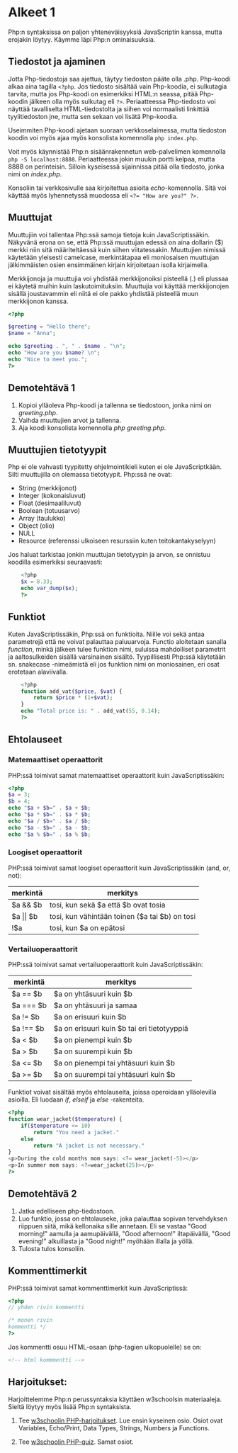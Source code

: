 # Alkeet 1

Php:n syntaksissa on paljon yhteneväisyyksiä JavaScriptin kanssa, mutta erojakin löytyy. Käymme läpi Php:n ominaisuuksia.

## Tiedostot ja ajaminen

Jotta Php-tiedostoja saa ajettua, täytyy tiedoston pääte olla .php. Php-koodi alkaa aina tagilla ``<?php``. Jos tiedosto sisältää vain Php-koodia, ei sulkutagia tarvita, mutta jos Php-koodi on esimerkiksi HTML:n seassa, pitää Php-koodin jälkeen olla myös sulkutag eli ``?>``. Periaatteessa Php-tiedosto voi näyttää tavalliselta HTML-tiedostolta ja siihen voi normaalisti linkittää tyylitiedoston jne, mutta sen sekaan voi lisätä Php-koodia.

Useimmiten Php-koodi ajetaan suoraan verkkoselaimessa, mutta tiedoston koodin voi myös ajaa myös konsolista komennolla ``php index.php``.

Voit myös käynnistää Php:n sisäänrakennetun web-palvelimen komennolla ``php -S localhost:8888``. Periaatteessa jokin muukin portti kelpaa, mutta 8888 on perinteisin. Silloin kyseisessä sijainnissa pitää olla tiedosto, jonka nimi on *index.php*.

Konsoliin tai verkkosivulle saa kirjoitettua asioita *echo*-komennolla. Sitä voi käyttää myös lyhennetyssä muodossa eli ``<?= "How are you?" ?>``.

## Muuttujat

Muuttujiin voi tallentaa Php:ssä samoja tietoja kuin JavaScriptissäkin. Näkyvänä erona on se, että Php:ssä muuttujan edessä on aina dollarin ($) merkki niin sitä määriteltäessä kuin siihen viitatessakin. Muuttujien nimissä käytetään yleisesti camelcase, merkintätapaa eli moniosaisen muuttujan jälkimmäisten osien ensimmäinen kirjain kirjoitetaan isolla kirjaimella.

Merkkijonoja ja muuttujia voi yhdistää merkkijonoiksi pisteellä (.) eli plussaa ei käytetä muihin kuin laskutoimituksiin. Muuttujia voi käyttää merkkijonojen sisällä joustavammin eli niitä ei ole pakko yhdistää pisteellä muun merkkijonon kanssa.

````php
<?php

$greeting = "Hello there";
$name = "Anna";

echo $greeting . ", " . $name . "\n";
echo "How are you $name? \n";
echo "Nice to meet you.";
?>
````

## Demotehtävä 1
1. Kopioi ylläoleva Php-koodi ja tallenna se tiedostoon, jonka nimi on *greeting.php*.
2. Vaihda muuttujien arvot ja tallenna.
3. Aja koodi konsolista komennolla *php greeting.php*.

## Muuttujien tietotyypit

Php ei ole vahvasti tyypitetty ohjelmointikieli kuten ei ole JavaScriptkään. Silti muuttujilla on olemassa tietotyypit. Php:ssä ne ovat: 

- String (merkkijonot)
- Integer (kokonaisluvut)
- Float (desimaaliluvut)
- Boolean (totuusarvo)
- Array (taulukko)
- Object (olio)
- NULL
- Resource (referenssi ulkoiseen resurssiin kuten teitokantakyselyyn)

Jos haluat tarkistaa jonkin muuttujan tietotyypin ja arvon, se onnistuu koodilla esimerkiksi seuraavasti:

````php
    <?php
    $x = 8.33;
    echo var_dump($x);
    ?>
````

## Funktiot

Kuten JavaScriptissäkin, Php:ssä on funktioita. Niille voi sekä antaa parametrejä että ne voivat palauttaa paluuarvoja. Functio aloitetaan sanalla *function*, minkä jälkeen tulee funktion nimi, suluissa mahdolliset parametrit ja aaltosulkeiden sisällä varsinainen sisältö. Tyypillisesti Php:ssä käytetään sn. snakecase -nimeämistä eli jos funktion nimi on moniosainen, eri osat erotetaan alaviivalla.

````php
    <?php
    function add_vat($price, $vat) {
        return $price * (1+$vat);
    }
    echo "Total price is: " . add_vat(55, 0.14);
    ?>
````

## Ehtolauseet

### Matemaattiset operaattorit

PHP:ssä toimivat samat matemaattiset operaattorit kuin JavaScriptissäkin:

```php
<?php
$a = 3;
$b = 4;
echo "$a + $b=" . $a + $b;
echo "$a * $b=" . $a * $b;
echo "$a / $b=" . $a / $b;
echo "$a - $b=" . $a - $b;
echo "$a % $b=" . $a % $b;
```

### Loogiset operaattorit

PHP:ssä toimivat samat loogiset operaattorit kuin JavaScriptissäkin (and, or, not):

| merkintä | merkitys |
| ----------| --------|
| $a && $b	| tosi, kun sekä $a että $b ovat tosia |
| $a \|\| $b	| tosi, kun vähintään toinen ($a tai $b) on tosi |
| !$a |	tosi, kun $a on epätosi |

### Vertailuoperaattorit

PHP:ssä toimivat samat vertailuoperaattorit kuin JavaScriptissäkin:

| merkintä | merkitys |
| ----------| --------|
| $a == $b |	$a on yhtäsuuri kuin $b |
|$a === $b	|$a on yhtäsuuri ja samaa |tietotyyppiä kuin $b |
|$a != $b	|$a on erisuuri kuin $b|
|$a !== $b	|$a on erisuuri kuin $b tai eri tietotyyppiä|
|$a < $b	|$a on pienempi kuin $b|
|$a > $b	|$a on suurempi kuin $b|
|$a <= $b	|$a on pienempi tai yhtäsuuri kuin $b|
|$a >= $b	|$a on suurempi tai yhtäsuuri kuin $b|

Funktiot voivat sisältää myös ehtolauseita, joissa operoidaan ylläolevilla asioilla. Eli luodaan *if*, *elseif* ja *else* -rakenteita.

````php
<?php
function wear_jacket($temperature) {
    if($temperature <= 10)
        return "You need a jacket."
    else
        return "A jacket is not necessary."
}
<p>During the cold months mom says: <?= wear_jacket(-5)></p>
<p>In summer mom says: <?=wear_jacket(25)></p>
?>
````

## Demotehtävä 2
1. Jatka edelliseen php-tiedostoon.
2. Luo funktio, jossa on ehtolauseke, joka palauttaa sopivan tervehdyksen riippuen siitä, mikä kellonaika sille annetaan. Eli se vastaa "Good morning!" aamulla ja aamupäivällä, "Good afternoon!" iltapäivällä, "Good evening!" alkuillasta ja "Good night!" myöhään illalla ja yöllä.
3. Tulosta tulos konsoliin.

## Kommenttimerkit

PHP:ssä toimivat samat kommenttimerkit kuin JavaScriptissä:

```php
<?php
// yhden rivin kommentti

/* monen rivin
kommentti */
?>
```

Jos kommentti osuu HTML-osaan (php-tagien ulkopuolelle) se on:

```html
<!-- html kommmentti -->
```
## Harjoitukset:
Harjoittelemme Php:n perussyntaksia käyttäen w3schoolsin materiaaleja. Sieltä löytyy myös lisää Php:n syntaksista.

1. Tee [w3schoolin PHP-harjoitukset](https://www.w3schools.com/php/php_exercises.asp)<base target="_blank">. Lue ensin kyseinen osio. Osiot ovat Variables, Echo/Print, Data Types, Strings, Numbers ja Functions.

2. Tee [w3schoolin PHP-quiz](https://www.w3schools.com/php/php_quiz.asp)<base target="_blank">. Samat osiot.